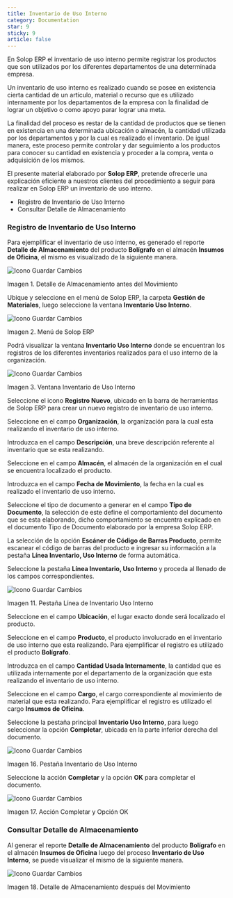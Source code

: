 ```yaml
---
title: Inventario de Uso Interno
category: Documentation
star: 9
sticky: 9
article: false
---
```


En Solop ERP el inventario de uso interno permite registrar los productos que son utilizados por los diferentes departamentos de una determinada empresa.

Un inventario de uso interno es realizado cuando se posee en existencia cierta cantidad de un artículo, material o recurso que es utilizado internamente por los departamentos de la empresa con la finalidad de lograr un objetivo o como apoyo parar lograr una meta.

La finalidad del proceso es restar de la cantidad de productos que se tienen en existencia en una determinada ubicación o almacén, la cantidad utilizada por los departamentos y por la cual es realizado el inventario. De igual manera, este proceso permite controlar y dar seguimiento a los productos para conocer su cantidad en existencia y proceder a la compra, venta o adquisición de los mismos.

El presente material elaborado por **Solop ERP**, pretende ofrecerle una explicación eficiente a nuestros clientes del procedimiento a seguir para realizar en Solop ERP un inventario de uso interno.

- Registro de Inventario de Uso Interno
- Consultar Detalle de Almacenamiento

### Registro de Inventario de Uso Interno

Para ejemplificar el inventario de uso interno, es generado el reporte **Detalle de Almacenamiento** del producto **Bolígrafo** en el almacén **Insumos de Oficina**, el mismo es visualizado de la siguiente manera.

![Icono Guardar Cambios](/assets/img/docs/materials-management/mam-materials-image1.png)

Imagen 1. Detalle de Almacenamiento antes del Movimiento

Ubique y seleccione en el menú de Solop ERP, la carpeta **Gestión de Materiales**, luego seleccione la ventana **Inventario Uso Interno**.

![Icono Guardar Cambios](/assets/img/docs/materials-management/mam-materials-image2.png)

Imagen 2. Menú de Solop ERP

Podrá visualizar la ventana **Inventario Uso Interno** donde se encuentran los registros de los diferentes inventarios realizados para el uso interno de la organización.

![Icono Guardar Cambios](/assets/img/docs/materials-management/mam-materials-image3.png)

Imagen 3. Ventana Inventario de Uso Interno

Seleccione el icono **Registro Nuevo**, ubicado en la barra de herramientas de Solop ERP para crear un nuevo registro de inventario de uso interno.

Seleccione en el campo **Organización**, la organización para la cual esta realizando el inventario de uso interno.

Introduzca en el campo **Descripción**, una breve descripción referente al inventario que se esta realizando.

Seleccione en el campo **Almacén**, el almacén de la organización en el cual se encuentra localizado el producto.

Introduzca en el campo **Fecha de Movimiento**, la fecha en la cual es realizado el inventario de uso interno.

Seleccione el tipo de documento a generar en el campo **Tipo de Documento**, la selección de este define el comportamiento del documento que se esta elaborando, dicho comportamiento se encuentra explicado en el documento Tipo de Documento elaborado por la empresa Solop ERP.

La selección de la opción **Escáner de Código de Barras Producto**, permite escanear el código de barras del producto e ingresar su información a la pestaña **Línea Inventario, Uso Interno** de forma automática.

Seleccione la pestaña **Línea Inventario, Uso Interno** y proceda al llenado de los campos correspondientes.

![Icono Guardar Cambios](/assets/img/docs/materials-management/mam-materials-image11.png)

Imagen 11. Pestaña Línea de Inventario Uso Interno

Seleccione en el campo **Ubicación**, el lugar exacto donde será localizado el producto.

Seleccione en el campo **Producto**, el producto involucrado en el inventario de uso interno que esta realizando. Para ejemplificar el registro es utilizado el producto **Bolígrafo**.

Introduzca en el campo **Cantidad Usada Internamente**, la cantidad que es utilizada internamente por el departamento de la organización que esta realizando el inventario de uso interno.

Seleccione en el campo **Cargo**, el cargo correspondiente al movimiento de material que esta realizando. Para ejemplificar el registro es utilizado el cargo **Insumos de Oficina**.

Seleccione la pestaña principal **Inventario Uso Interno**, para luego seleccionar la opción **Completar**, ubicada en la parte inferior derecha del documento.

![Icono Guardar Cambios](/assets/img/docs/materials-management/mam-materials-image16.png)

Imagen 16. Pestaña Inventario de Uso Interno

Seleccione la acción **Completar** y la opción **OK** para completar el documento.

![Icono Guardar Cambios](/assets/img/docs/materials-management/mam-materials-image17.png)

Imagen 17. Acción Completar y Opción OK

### Consultar Detalle de Almacenamiento

Al generar el reporte **Detalle de Almacenamiento** del producto **Bolígrafo** en el almacén **Insumos de Oficina** luego del proceso **Inventario de Uso Interno**, se puede visualizar el mismo de la siguiente manera.

![Icono Guardar Cambios](/assets/img/docs/materials-management/mam-materials-image18.png)

Imagen 18. Detalle de Almacenamiento después del Movimiento

